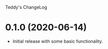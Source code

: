 Teddy's ChangeLog

0.1.0 (2020-06-14)
=================

* Initial release with some basic functionality.
